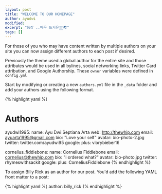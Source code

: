 ```yaml
---
layout: post
title: "WELCOME TO OUR HOMEPAGE"
author: ayudwi
modified:
excerpt: "농장 ..매우 뜨거운🌱🍃🌏"
tags: []
---
```


For those of you who may have content written by multiple authors on your site you can now assign different authors to each post if desired.

Previously the theme used a global author for the entire site and those attributes would be used in all bylines, social networking links, Twitter Card attribution, and Google Authorship. These `owner` variables were defined in `config.yml`

Start by modifying or creating a new `authors.yml` file in the `_data` folder and add your authors using the following format.

{% highlight yaml %}
# Authors

ayudwi1995:
  name: Ayu Dwi Septiana Arta
  web: http://thewhip.com
  email: ayuarta1995@gmail.com
  bio: "Love your self"
  avatar: bio-photo-2.jpg
  twitter: twitter.com/ayudwi95
  google:
    plus: vlorybieber16

cornelius_fiddlebone:
  name: Cornelius Fiddlebone
  email: cornelius@thewhip.com
  bio: "I ordered what?"
  avatar: bio-photo.jpg
  twitter: rhymeswithsackit
  google:
    plus: CorneliusFiddlebone
{% endhighlight %}

To assign Billy Rick as an author for our post. You'd add the following YAML front matter to a post:

{% highlight yaml %}
author: billy_rick
{% endhighlight %}
